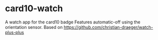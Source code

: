 # card10-watch
A watch app for the card10 badge
Features automatic-off using the orientation sensor.
Based on https://github.com/christian-draeger/watch-plus-plus
